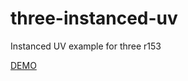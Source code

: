 # three-instanced-uv
 Instanced UV example for three r153
 
 <a href="https://raw.githack.com/Oxynt/three-instanced-uv/main/">DEMO</a>
